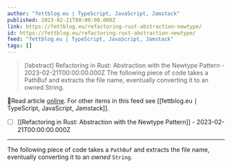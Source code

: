 ```yaml
---
author: "fettblog․eu ∣ TypeScript, JavaScript, Jamstack"
published: 2023-02-21T00:00:00.000Z
link: https://fettblog.eu/refactoring-rust-abstraction-newtype/
id: https://fettblog.eu/refactoring-rust-abstraction-newtype/
feed: "fettblog․eu ∣ TypeScript, JavaScript, Jamstack"
tags: []
---
```

> [!abstract] Refactoring in Rust: Abstraction with the Newtype Pattern - 2023-02-21T00:00:00.000Z
> The following piece of code takes a PathBuf and extracts the file name, eventually converting it to an owned String.

🔗Read article [online](https://fettblog.eu/refactoring-rust-abstraction-newtype/). For other items in this feed see [[fettblog․eu ∣ TypeScript, JavaScript, Jamstack]].

- [ ] [[Refactoring in Rust꞉ Abstraction with the Newtype Pattern]] - 2023-02-21T00:00:00.000Z
- - -
The following piece of code takes a `PathBuf` and extracts the file name, eventually converting it to an _owned_ `String`.
